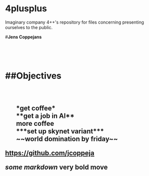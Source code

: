 # 4plusplus
Imaginary company 4++'s repository for files concerning presenting ourselves to the public.















































#__Jens Coppejans__<h1><br>

##Objectives<h2><br>

<ul>
<ls> *get coffee* </ls><br>
<ls> **get a job in AI** </ls><br>
<ls> more coffee </ls><br>
<ls> ***set up skynet variant*** </ls><br>
<ls> ~~world domination by friday~~ </ls><br>
</ul>

https://github.com/jcoppeja

*some markdown* 
**very bold move**
